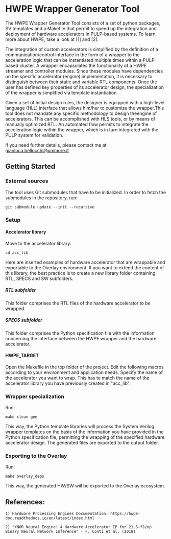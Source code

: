 # HWPE Wrapper Generator Tool
The HWPE Wrapper Generator Tool consists of a set of python packages, SV templates and a Makefile that permit to speed up the 
integration and deployment of hardware accelerators in PULP-based systems. To learn more about HWPE, take a look at [1] and [2].

The integration of custom accelerators is simplified by the definition of a communication/control interface in the form of a wrapper 
to the acceleration logic that can be instantiated multiple times within a PULP-based cluster. A wrapper encapsulates the functionality 
of a HWPE streamer and controller modules. Since these modules have dependencies on the specific accelerator (engine) implementation, it 
is necessary to distinguish between their static and variable RTL components. Once the user has defined key properties of its accelerator 
design, the specialization of the wrapper is simplified via template instantiation.

Given a set of initial design rules, the designer is equipped with a high-level language (HLL) interface that allows him/her to customize 
the wrapper.This tool does not mandate any specific methodology to design theengine of accelerators. This can be accomplished with HLS tools, 
or by means of manually optimized RTL. An automated flow permits to integrate the acceleration logic within the wrapper, which is in turn integrated 
with the PULP system for validation. 

If you need further details, please contact me at <gianluca.bellocchi@unimore.it>

## Getting Started

### External sources
The tool uses Git submodules that have to be initialized. In order to fetch the submodules in the repository, run:

```
git submodule update --init --recursive
```

### Setup

#### Accelerator library
Move to the accelerator library:

```
cd acc_lib
```
 
Here are inserted examples of hardware accelerator that are wrappable and exportable to the Overlay environment. If you want to extend the content of this library, the best practice is to
create a new library folder containing RTL, SPECS and SW subfolders.

##### RTL subfolder
This folder comprises the RTL files of the hardware accelerator to be wrapped. 

##### SPECS subfolder
This folder comprises the Python specification file with the information concerning the interface between the HWPE wrapper and the hardware accelerator.

#### HWPE_TARGET
Open the Makefile in the top folder of the project. Edit the following macros according to your environment and application needs. 
Specify the name of the accelerator you want to wrap. This has to match the name of the accelerator library you have previously created in "acc_lib".

### Wrapper specialization
Run:

```
make clean gen
```

This way, the Python template libraries will process the System Verilog wrapper templates on the basis of the information you have provided in the Python specification file, permitting 
the wrapping of the specified hardware accelerator design. The generated files are exported to the output folder.

### Exporting to the Overlay
Run:

```
make overlay_deps
```

This way, the generated HW/SW will be exported to the Overlay ecosystem.

## References:

    1) Hardware Processing Engines Documentation: https://hwpe-doc.readthedocs.io/en/latest/index.html

    2) "XNOR Neural Engine: A Hardware Accelerator IP for 21.6-fJ/op Binary Neural Network Inference" - F. Conti et al. (2018)

